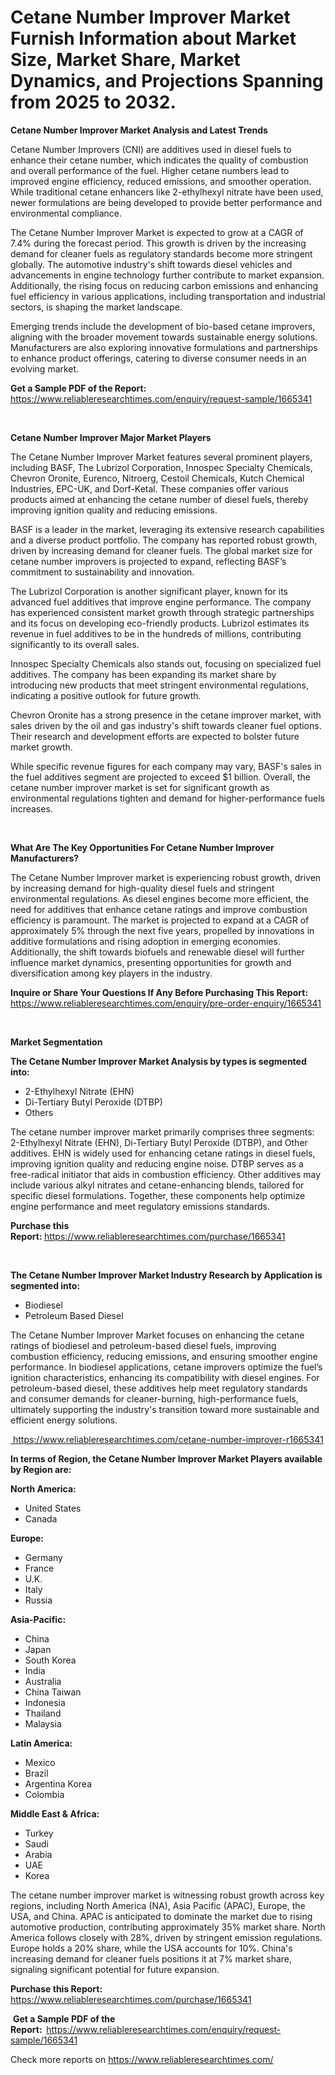 <p><h1>Cetane Number Improver Market Furnish Information about Market Size, Market Share, Market Dynamics, and Projections Spanning from 2025 to 2032.</h1></p><p><strong>Cetane Number Improver Market Analysis and Latest Trends</strong></p>
<p><p>Cetane Number Improvers (CNI) are additives used in diesel fuels to enhance their cetane number, which indicates the quality of combustion and overall performance of the fuel. Higher cetane numbers lead to improved engine efficiency, reduced emissions, and smoother operation. While traditional cetane enhancers like 2-ethylhexyl nitrate have been used, newer formulations are being developed to provide better performance and environmental compliance.</p><p>The Cetane Number Improver Market is expected to grow at a CAGR of 7.4% during the forecast period. This growth is driven by the increasing demand for cleaner fuels as regulatory standards become more stringent globally. The automotive industry's shift towards diesel vehicles and advancements in engine technology further contribute to market expansion. Additionally, the rising focus on reducing carbon emissions and enhancing fuel efficiency in various applications, including transportation and industrial sectors, is shaping the market landscape.</p><p>Emerging trends include the development of bio-based cetane improvers, aligning with the broader movement towards sustainable energy solutions. Manufacturers are also exploring innovative formulations and partnerships to enhance product offerings, catering to diverse consumer needs in an evolving market.</p></p>
<p><strong>Get a Sample PDF of the Report:&nbsp;</strong> <a href="https://www.reliableresearchtimes.com/enquiry/request-sample/1665341?utm_campaign=3170&utm_medium=2&utm_source=Github&utm_content=ia&utm_term=31032025&utm_id=cetane-number-improver">https://www.reliableresearchtimes.com/enquiry/request-sample/1665341</a></p>
<p>&nbsp;</p>
<p><strong>Cetane Number Improver Major Market Players</strong></p>
<p><p>The Cetane Number Improver Market features several prominent players, including BASF, The Lubrizol Corporation, Innospec Specialty Chemicals, Chevron Oronite, Eurenco, Nitroerg, Cestoil Chemicals, Kutch Chemical Industries, EPC-UK, and Dorf-Ketal. These companies offer various products aimed at enhancing the cetane number of diesel fuels, thereby improving ignition quality and reducing emissions.</p><p>BASF is a leader in the market, leveraging its extensive research capabilities and a diverse product portfolio. The company has reported robust growth, driven by increasing demand for cleaner fuels. The global market size for cetane number improvers is projected to expand, reflecting BASF’s commitment to sustainability and innovation.</p><p>The Lubrizol Corporation is another significant player, known for its advanced fuel additives that improve engine performance. The company has experienced consistent market growth through strategic partnerships and its focus on developing eco-friendly products. Lubrizol estimates its revenue in fuel additives to be in the hundreds of millions, contributing significantly to its overall sales.</p><p>Innospec Specialty Chemicals also stands out, focusing on specialized fuel additives. The company has been expanding its market share by introducing new products that meet stringent environmental regulations, indicating a positive outlook for future growth.</p><p>Chevron Oronite has a strong presence in the cetane improver market, with sales driven by the oil and gas industry's shift towards cleaner fuel options. Their research and development efforts are expected to bolster future market growth.</p><p>While specific revenue figures for each company may vary, BASF's sales in the fuel additives segment are projected to exceed $1 billion. Overall, the cetane number improver market is set for significant growth as environmental regulations tighten and demand for higher-performance fuels increases.</p></p>
<p>&nbsp;</p>
<p><strong>What Are The Key Opportunities For Cetane Number Improver Manufacturers?</strong></p>
<p><p>The Cetane Number Improver market is experiencing robust growth, driven by increasing demand for high-quality diesel fuels and stringent environmental regulations. As diesel engines become more efficient, the need for additives that enhance cetane ratings and improve combustion efficiency is paramount. The market is projected to expand at a CAGR of approximately 5% through the next five years, propelled by innovations in additive formulations and rising adoption in emerging economies. Additionally, the shift towards biofuels and renewable diesel will further influence market dynamics, presenting opportunities for growth and diversification among key players in the industry.</p></p>
<p><strong>Inquire or Share Your Questions If Any Before Purchasing This Report:</strong> <a href="https://www.reliableresearchtimes.com/enquiry/pre-order-enquiry/1665341?utm_campaign=3170&utm_medium=2&utm_source=Github&utm_content=ia&utm_term=31032025&utm_id=cetane-number-improver">https://www.reliableresearchtimes.com/enquiry/pre-order-enquiry/1665341</a></p>
<p>&nbsp;</p>
<p><strong>Market Segmentation</strong></p>
<p><strong>The Cetane Number Improver Market Analysis by types is segmented into:</strong></p>
<p><ul><li>2-Ethylhexyl Nitrate (EHN)</li><li>Di-Tertiary Butyl Peroxide (DTBP)</li><li>Others</li></ul></p>
<p><p>The cetane number improver market primarily comprises three segments: 2-Ethylhexyl Nitrate (EHN), Di-Tertiary Butyl Peroxide (DTBP), and Other additives. EHN is widely used for enhancing cetane ratings in diesel fuels, improving ignition quality and reducing engine noise. DTBP serves as a free-radical initiator that aids in combustion efficiency. Other additives may include various alkyl nitrates and cetane-enhancing blends, tailored for specific diesel formulations. Together, these components help optimize engine performance and meet regulatory emissions standards.</p></p>
<p><strong>Purchase this Report:&nbsp;</strong><a href="https://www.reliableresearchtimes.com/purchase/1665341?utm_campaign=3170&utm_medium=2&utm_source=Github&utm_content=ia&utm_term=31032025&utm_id=cetane-number-improver">https://www.reliableresearchtimes.com/purchase/1665341</a></p>
<p>&nbsp;</p>
<p><strong>The Cetane Number Improver Market Industry Research by Application is segmented into:</strong></p>
<p><ul><li>Biodiesel</li><li>Petroleum Based Diesel</li></ul></p>
<p><p>The Cetane Number Improver Market focuses on enhancing the cetane ratings of biodiesel and petroleum-based diesel fuels, improving combustion efficiency, reducing emissions, and ensuring smoother engine performance. In biodiesel applications, cetane improvers optimize the fuel’s ignition characteristics, enhancing its compatibility with diesel engines. For petroleum-based diesel, these additives help meet regulatory standards and consumer demands for cleaner-burning, high-performance fuels, ultimately supporting the industry's transition toward more sustainable and efficient energy solutions.</p></p>
<p><a href="https://www.reliableresearchtimes.com/cetane-number-improver-r1665341?utm_campaign=3170&utm_medium=2&utm_source=Github&utm_content=ia&utm_term=31032025&utm_id=cetane-number-improver">&nbsp;https://www.reliableresearchtimes.com/cetane-number-improver-r1665341</a></p>
<p><strong>In terms of Region, the Cetane Number Improver Market Players available by Region are:</strong></p>
<p>
    <p> <strong> North America: </strong>
        <ul>
            <li>United States</li>
            <li>Canada</li>
        </ul>
        </p> 
    <p> <strong> Europe: </strong>
        <ul>
            <li>Germany</li>
            <li>France</li>
            <li>U.K.</li>
            <li>Italy</li>
            <li>Russia</li>
        </ul>
        </p> 
    <p> <strong> Asia-Pacific: </strong>
        <ul>
            <li>China</li>
            <li>Japan</li>
            <li>South Korea</li>
            <li>India</li>
            <li>Australia</li>
            <li>China Taiwan</li>
            <li>Indonesia</li>
            <li>Thailand</li>
            <li>Malaysia</li>
        </ul>
        </p> 
    <p> <strong> Latin America: </strong>
        <ul>
            <li>Mexico</li>
            <li>Brazil</li>
            <li>Argentina Korea</li>
            <li>Colombia</li>
        </ul>
        </p> 
    <p> <strong> Middle East & Africa: </strong>
        <ul>
            <li>Turkey</li>
            <li>Saudi</li>
            <li>Arabia</li>
            <li>UAE</li>
            <li>Korea</li>
        </ul>
    </p>
    </p>
<p><p>The cetane number improver market is witnessing robust growth across key regions, including North America (NA), Asia Pacific (APAC), Europe, the USA, and China. APAC is anticipated to dominate the market due to rising automotive production, contributing approximately 35% market share. North America follows closely with 28%, driven by stringent emission regulations. Europe holds a 20% share, while the USA accounts for 10%. China's increasing demand for cleaner fuels positions it at 7% market share, signaling significant potential for future expansion.</p></p>
<p><strong>Purchase this Report: </strong><a href="https://www.reliableresearchtimes.com/purchase/1665341?utm_campaign=3170&utm_medium=2&utm_source=Github&utm_content=ia&utm_term=31032025&utm_id=cetane-number-improver">https://www.reliableresearchtimes.com/purchase/1665341</a></p>
<p>&nbsp;<strong>Get a Sample PDF of the Report:&nbsp;&nbsp;</strong><a href="https://www.reliableresearchtimes.com/enquiry/request-sample/1665341?utm_campaign=3170&utm_medium=2&utm_source=Github&utm_content=ia&utm_term=31032025&utm_id=cetane-number-improver">https://www.reliableresearchtimes.com/enquiry/request-sample/1665341</a></p>
<p><strong></strong></p>
<p>Check more reports on <a href="https://www.reliableresearchtimes.com/?utm_campaign=3170&utm_medium=2&utm_source=Github&utm_content=ia&utm_term=31032025&utm_id=cetane-number-improver">https://www.reliableresearchtimes.com/</a></p>